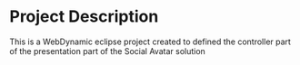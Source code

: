 # Project Description
This is a WebDynamic eclipse project created to defined the controller part of the presentation part of the Social Avatar solution
